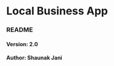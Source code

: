 # Local Business App
### README
#### Version: 2.0
#### Author: Shaunak Jani

[Local-Business-app]: ./media/app_screenshot.png